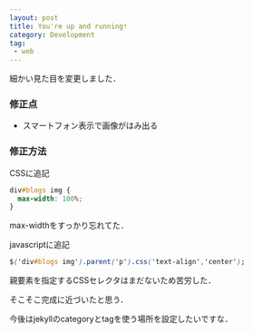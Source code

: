 ```yaml
---
layout: post
title: You're up and running!
category: Development
tag:
 - web
---
```


細かい見た目を変更しました．

### 修正点
 * スマートフォン表示で画像がはみ出る
 
### 修正方法

CSSに追記

```css:style.css
div#blogs img {
  max-width: 100%;
}
```

max-widthをすっかり忘れてた．

javascriptに追記

```javascript:main.css
$('div#blogs img').parent('p').css('text-align','center');
```

親要素を指定するCSSセレクタはまだないため苦労した．

そこそこ完成に近づいたと思う．

今後はjekyllのcategoryとtagを使う場所を設定したいですな．
